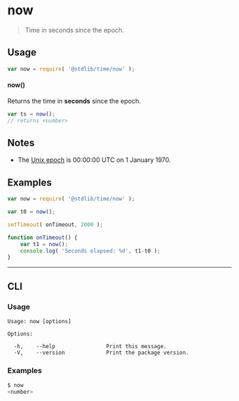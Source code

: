 # now

> Time in seconds since the epoch.

<section class="usage">

## Usage

```javascript
var now = require( '@stdlib/time/now' );
```

#### now()

Returns the time in **seconds** since the epoch.

```javascript
var ts = now();
// returns <number>
```

</section>

<!-- /.usage -->

<section class="notes">

## Notes

-   The [Unix epoch][unix-epoch] is 00:00:00 UTC on 1 January 1970.

</section>

<!-- /.notes -->

<section class="examples">

## Examples

```javascript
var now = require( '@stdlib/time/now' );

var t0 = now();

setTimeout( onTimeout, 2000 );

function onTimeout() {
    var t1 = now();
    console.log( 'Seconds elapsed: %d', t1-t0 );
}
```

</section>

<!-- /.examples -->

* * *

<section class="cli">

## CLI

<section class="usage">

### Usage

```text
Usage: now [options]

Options:

  -h,    --help                Print this message.
  -V,    --version             Print the package version.
```

</section>

<!-- /.usage -->

<section class="notes">

</section>

<!-- /.notes -->

<section class="examples">

### Examples

```bash
$ now
<number>
```

</section>

<!-- /.examples -->

</section>

<!-- /.cli -->

<section class="links">

[unix-epoch]: https://en.wikipedia.org/wiki/Unix_time

</section>

<!-- /.links -->
